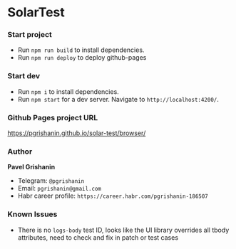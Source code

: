 # SolarTest

### Start project
* Run `npm run build` to install dependencies.
* Run `npm run deploy` to deploy github-pages

### Start dev
* Run `npm i` to install dependencies.
* Run `npm start` for a dev server. Navigate to `http://localhost:4200/`.

### Github Pages project URL
https://pgrishanin.github.io/solar-test/browser/

### Author 
**Pavel Grishanin**
* Telegram: `@pgrishanin`
* Email: `pgrishanin@gmail.com`
* Habr career profile: `https://career.habr.com/pgrishanin-186507`


### Known Issues
* There is no `logs-body` test ID, looks like the UI library overrides all tbody attributes, need to check and fix in patch or test cases